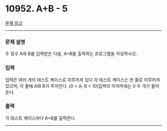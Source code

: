 # 10952. A+B - 5 

[문제 링크](https://www.acmicpc.net/problem/10952) 

---
### 문제 설명

 두 정수 A와 B를 입력받은 다음, A+B를 출력하는 프로그램을 작성하시오.

### 입력 

 입력은 여러 개의 테스트 케이스로 이루어져 있다.각 테스트 케이스는 한 줄로 이루어져 있으며, 각 줄에 A와 B가 주어진다. (0 < A, B < 10)입력의 마지막에는 0 두 개가 들어온다.

### 출력 

 각 테스트 케이스마다 A+B를 출력한다.

---
